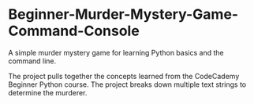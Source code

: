 # Beginner-Murder-Mystery-Game-Command-Console
A simple murder mystery game for learning Python basics and the command line.

The project pulls together the concepts learned from the CodeCademy Beginner Python course. The project breaks down multiple text strings to determine the murderer.
